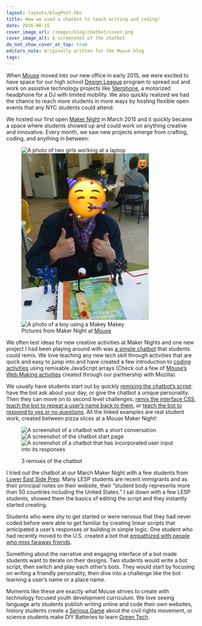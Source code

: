 ```yaml
---
layout: layouts/blogPost.hbs
title: How we used a chatbot to teach writing and coding!
date: 2016-06-15
cover_image_url: /images/blog/chatbot/cover.png
cover_image_alt: A screenshot of the chatbot
do_not_show_cover_at_top: true
editors_note: Originally written for the Mouse blog
tags:
---
```


When [Mouse](https://mouse.org/) moved into our new office in early 2015, we were excited to have space for our high school [Design League](https://mouse.org/mouse-design-league) program to spread out and work on assistive technology projects like [1derphone](https://www.instagram.com/p/BGiUJ8awRJp/), a motorized headphone for a DJ with limited mobility. We also quickly realized we had the chance to reach more students in more ways by hosting flexible open events that any NYC students could attend.

We hosted our first open [Maker Night](https://mouse.org/makernight) in March 2015 and it quickly became a space where students showed up and could work on anything creative and innovative. Every month, we saw new projects emerge from crafting, coding, and anything in between:

<figure>
<img src="/images/blog/chatbot/chatbot-1.jpg" alt="A photo of two girls working at a laptop" />
<img src="/images/blog/chatbot/chatbot-2.jpg" alt="A photo of a boy making a paper prototype" />
<img src="/images/blog/chatbot/chatbot-3.jpg" alt="A photo of a boy using a Makey Makey" />
<figcaption>Pictures from Maker Night at <a href="http://mouse.org">Mouse</a></figcaption>
</figure>

We often test ideas for new creative activities at Maker Nights and one new project I had been playing around with was [a simple chatbot](/images/blog/chatbot/forest-noodle.png) that students could remix. We love teaching any new tech skill through activities that are quick and easy to jump into and have created a few introduction to [coding](/images/blog/chatbot/zircon-porch.png) [activities](https:///images/blog/chatbot/distinct-zoo.png) using remixable JavaScript arrays (Check out a few of [Mouse’s Web Making activities](/images/blog/chatbot/automatic-triangle.png) created through our partnership with Mozilla).

We usually have students start out by quickly [remixing the chatbot’s script](/images/blog/chatbot/efficacious-hook.png): have the bot ask about your day, or give the chatbot a unique personality. Then they can move on to second level challenges: [remix the interface CSS](/images/blog/chatbot/smart-raincoat.png), [teach the bot to repeat a user’s name back to them](/images/blog/chatbot/possible-boot.png), or [teach the bot to respond to yes or no questions](/images/blog/chatbot/obtainable-mosquito.png). All the linked examples are real student work, created between pizza slices at a Mouse Maker Night!

<figure>

![A screenshot of a chatbot with a short conversation](/images/blog/chatbot/chatbot-4.png)![A screenshot of the chatbot start page](/images/blog/chatbot/chatbot-5.png)![A screenshot of a chatbot that has incorporated user input into its responses](/images/blog/chatbot/chatbot-6.png)

<figcaption>3 remixes of the chatbot</figcaption>

</figure>

I tried out the chatbot at our March Maker Night with a few students from [Lower East Side Prep](http://lespnyc.com/). Many LESP students are recent immigrants and as their principal notes on their website, their “student body represents more than 50 countries including the United States.” I sat down with a few LESP students, showed them the basics of editing the script and they instantly started creating.

Students who were shy to get started or were nervous that they had never coded before were able to get familiar by creating linear scripts that anticipated a user’s responses or building in simple logic. One student who had recently moved to the U.S. created a bot that [empathized with people who miss faraway friends](/images/blog/chatbot/lucky-bassoon.png).

Something about the narrative and engaging interface of a bot made students want to iterate on their designs. Two students would write a bot script, then switch and play each other’s bots. They would start by focusing on writing a friendly personality, then dive into a challenge like the bot learning a user’s name or a place name.

Moments like these are exactly what Mouse strives to create with technology focused youth development curriculum. We love seeing language arts students publish writing online and code their own websites, history students create a [Serious Game](https://www.youtube.com/watch?v=5D1iIEb49lE) about the civil rights movement, or science students make DIY Batteries to learn [Green Tech](https://www.youtube.com/watch?v=nofdW8nARTg).
